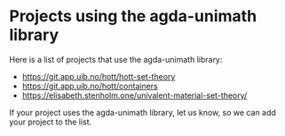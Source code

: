 # Projects using the agda-unimath library

Here is a list of projects that use the agda-unimath library:

- <https://git.app.uib.no/hott/hott-set-theory>
- <https://git.app.uib.no/hott/containers>
- <https://elisabeth.stenholm.one/univalent-material-set-theory/>

If your project uses the agda-unimath library, let us know, so we can add your
project to the list.
